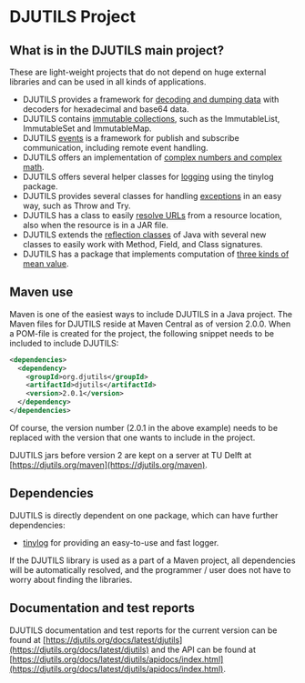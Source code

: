 # DJUTILS Project

## What is in the DJUTILS main project?

These are light-weight projects that do not depend on huge external libraries and can be used in all kinds of applications.

*  DJUTILS provides a framework for [decoding and dumping data](https://djutils.org/manual/djutils/decoderdumper) with decoders for hexadecimal and base64 data.
*  DJUTILS contains [immutable collections](https://djutils.org/manual/djutils/immutable-collections), such as the ImmutableList, ImmutableSet and ImmutableMap.
*  DJUTILS [events](https://djutils.org/manual/djutils/event-package) is a framework for publish and subscribe communication, including remote event handling.
*  DJUTILS offers an implementation of [complex numbers and complex math](https://djutils.org/manual/djutils/complex).
*  DJUTILS offers several helper classes for [logging](https://djutils.org/manual/djutils/logging) using the tinylog package.
*  DJUTILS provides several classes for handling [exceptions](https://djutils.org/manual/djutils/exceptions) in an easy way, such as Throw and Try.
*  DJUTILS has a class to easily [resolve URLs](https://djutils.org/manual/djutils/urlresource) from a resource location, also when the resource is in a JAR file.
*  DJUTILS extends the [reflection classes](https://djutils.org/manual/djutils/reflection) of Java with several new classes to easily work with Method, Field, and Class signatures.
*  DJUTILS has a package that implements computation of [three kinds of mean value](https://djutils.org/manual/djutils/means).


## Maven use

Maven is one of the easiest ways to include DJUTILS in a Java project. The Maven files for DJUTILS reside at Maven Central as of version 2.0.0. When a POM-file is created for the project, the following snippet needs to be included to include DJUTILS:

```xml
<dependencies>
  <dependency>
    <groupId>org.djutils</groupId>
    <artifactId>djutils</artifactId>
    <version>2.0.1</version>
  </dependency>
</dependencies>
```

Of course, the version number (2.0.1 in the above example) needs to be replaced with the version that one wants to include in the project.

DJUTILS jars before version 2 are kept on a server at TU Delft at [https://djutils.org/maven](https://djutils.org/maven).


## Dependencies

DJUTILS is directly dependent on one package, which can have further dependencies:

* [tinylog](https://tinylog.org/v1/) for providing an easy-to-use and fast logger.

If the DJUTILS library is used as a part of a Maven project, all dependencies will be automatically resolved, and the programmer / user does not have to worry about finding the libraries.


## Documentation and test reports

DJUTILS documentation and test reports for the current version can be found at [https://djutils.org/docs/latest/djutils](https://djutils.org/docs/latest/djutils) and the API can be found at [https://djutils.org/docs/latest/djutils/apidocs/index.html](https://djutils.org/docs/latest/djutils/apidocs/index.html).

